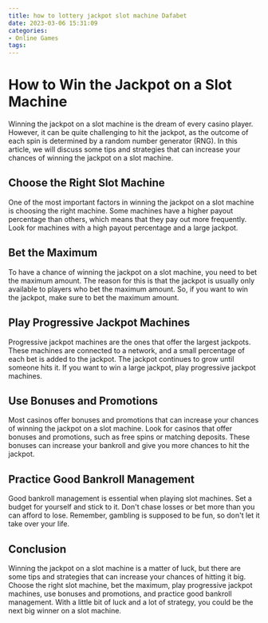 ```yaml
---
title: how to lottery jackpot slot machine Dafabet
date: 2023-03-06 15:31:09
categories:
- Online Games
tags:
---
```

# How to Win the Jackpot on a Slot Machine

Winning the jackpot on a slot machine is the dream of every casino player. However, it can be quite challenging to hit the jackpot, as the outcome of each spin is determined by a random number generator (RNG). In this article, we will discuss some tips and strategies that can increase your chances of winning the jackpot on a slot machine.

## Choose the Right Slot Machine

One of the most important factors in winning the jackpot on a slot machine is choosing the right machine. Some machines have a higher payout percentage than others, which means that they pay out more frequently. Look for machines with a high payout percentage and a large jackpot.

## Bet the Maximum

To have a chance of winning the jackpot on a slot machine, you need to bet the maximum amount. The reason for this is that the jackpot is usually only available to players who bet the maximum amount. So, if you want to win the jackpot, make sure to bet the maximum amount.

## Play Progressive Jackpot Machines

Progressive jackpot machines are the ones that offer the largest jackpots. These machines are connected to a network, and a small percentage of each bet is added to the jackpot. The jackpot continues to grow until someone hits it. If you want to win a large jackpot, play progressive jackpot machines.

## Use Bonuses and Promotions

Most casinos offer bonuses and promotions that can increase your chances of winning the jackpot on a slot machine. Look for casinos that offer bonuses and promotions, such as free spins or matching deposits. These bonuses can increase your bankroll and give you more chances to hit the jackpot.

## Practice Good Bankroll Management

Good bankroll management is essential when playing slot machines. Set a budget for yourself and stick to it. Don't chase losses or bet more than you can afford to lose. Remember, gambling is supposed to be fun, so don't let it take over your life.

## Conclusion

Winning the jackpot on a slot machine is a matter of luck, but there are some tips and strategies that can increase your chances of hitting it big. Choose the right slot machine, bet the maximum, play progressive jackpot machines, use bonuses and promotions, and practice good bankroll management. With a little bit of luck and a lot of strategy, you could be the next big winner on a slot machine.